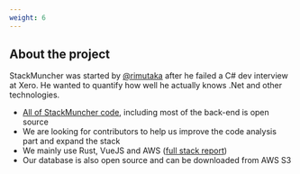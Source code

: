 ```yaml
---
weight: 6
---
```


## About the project

StackMuncher was started by [@rimutaka](https://stackmuncher.com/rimutaka) after he failed a C# dev interview at Xero. He wanted to quantify how well he actually knows .Net and other technologies.

* [All of StackMuncher code](https://github.com/stackmuncher), including most of the back-end is open source
* We are looking for contributors to help us improve the code analysis part and expand the stack
* We mainly use Rust, VueJS and AWS ([full stack report](https://stackmuncher.com/stackmuncher))
* Our database is also open source and can be downloaded from AWS S3